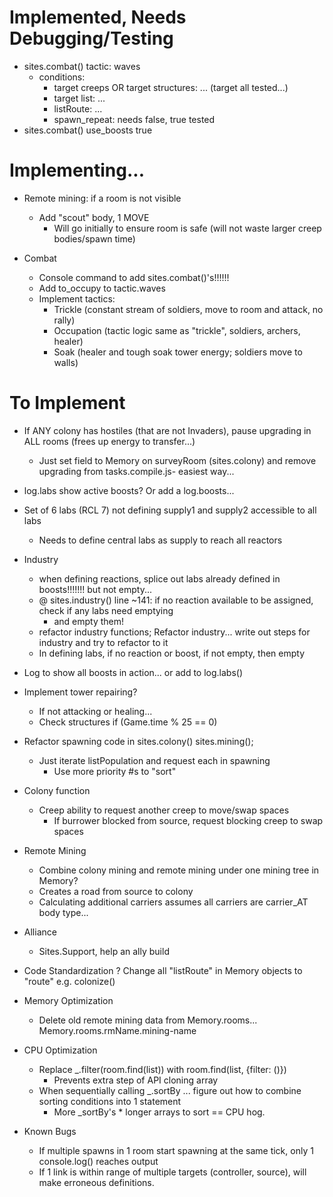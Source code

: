 # Implemented, Needs Debugging/Testing
- sites.combat() tactic: waves
	- conditions: 
		- target creeps OR target structures: ... (target all tested...) 
		- target list: ... 
		- listRoute: ... 
		- spawn_repeat: needs false, true tested
- sites.combat() use_boosts true



# Implementing...
- Remote mining: if a room is not visible
	- Add "scout" body, 1 MOVE
		- Will go initially to ensure room is safe (will not waste larger creep bodies/spawn time)

- Combat
	* Console command to add sites.combat()'s!!!!!!
	- Add to_occupy to tactic.waves
	- Implement tactics:
		- Trickle (constant stream of soldiers, move to room and attack, no rally)
		- Occupation (tactic logic same as "trickle", soldiers, archers, healer)
		- Soak (healer and tough soak tower energy; soldiers move to walls)



# To Implement

- If ANY colony has hostiles (that are not Invaders), pause upgrading in ALL rooms (frees up energy to transfer...)
	- Just set field to Memory on surveyRoom (sites.colony) and remove upgrading from tasks.compile.js- easiest way...

- log.labs show active boosts? Or add a log.boosts...

- Set of 6 labs (RCL 7) not defining supply1 and supply2 accessible to all labs
	- Needs to define central labs as supply to reach all reactors


- Industry
	* when defining reactions, splice out labs already defined in boosts!!!!!!! but not empty...
	- @ sites.industry() line ~141: if no reaction available to be assigned, check if any labs need emptying
		- and empty them!
	- refactor industry functions; Refactor industry... write out steps for industry and try to refactor to it
	- In defining labs, if no reaction or boost, if not empty, then empty

- Log to show all boosts in action... or add to log.labs()

- Implement tower repairing?
	- If not attacking or healing...
	- Check structures if (Game.time % 25 == 0)


- Refactor spawning code in sites.colony() sites.mining(); 
	- Just iterate listPopulation and request each in spawning 
		- Use more priority #s to "sort"

- Colony function
	- Creep ability to request another creep to move/swap spaces
		- If burrower blocked from source, request blocking creep to swap spaces

- Remote Mining
	- Combine colony mining and remote mining under one mining tree in Memory?
	- Creates a road from source to colony
	- Calculating additional carriers assumes all carriers are carrier_AT body type...

- Alliance
	- Sites.Support, help an ally build

- Code Standardization
	? Change all "listRoute" in Memory objects to "route" e.g. colonize()

- Memory Optimization
	- Delete old remote mining data from Memory.rooms... Memory.rooms.rmName.mining-name

- CPU Optimization
	- Replace _.filter(room.find(list)) with room.find(list, {filter: ()}) 
		- Prevents extra step of API cloning array
	- When sequentially calling _.sortBy ... figure out how to combine sorting conditions into 1 statement
		- More _sortBy's * longer arrays to sort == CPU hog.

- Known Bugs
	- If multiple spawns in 1 room start spawning at the same tick, only 1 console.log() reaches output
	- If 1 link is within range of multiple targets (controller, source), will make erroneous definitions.